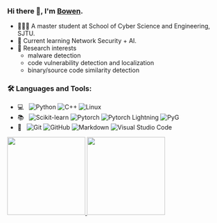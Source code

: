 ### Hi there 👋, I'm [Bowen](https://github.com/Bowen-n).
- 🧑🏻‍💻 A master student at School of Cyber Science and Engineering, SJTU.
- 🌱 Current learning Network Security + AI.
- 🌟 Research interests
  - malware detection
  - code vulnerability detection and localization
  - binary/source code similarity detection

### 🛠️ Languages and Tools:

- 💻 &nbsp; ![Python](https://img.shields.io/badge/-Python-333333?style=flat&logo=python) ![C++](https://img.shields.io/badge/-C++-333333?style=flat&logo=C%2B%2B&logoColor=00599C) ![Linux](https://img.shields.io/badge/-Linux-333333?style=flat&logo=Linux&logoColor=FCC624)
- 📚 &nbsp; ![Scikit-learn](https://img.shields.io/badge/-scikit_learn-333333?style=flat&logo=scikit-learn) ![Pytorch](https://img.shields.io/badge/-Pytorch-333333?style=flat&logo=pytorch) ![Pytorch Lightning](https://img.shields.io/badge/-Pytorch_Lightning-333333?style=flat&logo=pytorch-lightning&logoColor=7032DE) ![PyG](https://img.shields.io/badge/-PyG-333333?style=flat&logo=pyg)
- 🔧 &nbsp; ![Git](https://img.shields.io/badge/-Git-333333?style=flat&logo=git) ![GitHub](https://img.shields.io/badge/-GitHub-333333?style=flat&logo=github) ![Markdown](https://img.shields.io/badge/-Markdown-333333?style=flat&logo=markdown) ![Visual Studio Code](https://img.shields.io/badge/-Visual%20Studio%20Code-333333?style=flat&logo=visual-studio-code&logoColor=007ACC)


<a href="https://github.com/Bowen-n">
  <img height="180em" src="https://github-readme-stats.vercel.app/api?username=bowen-n&theme=buefy&show_icons=true" />
  <img height="180em" src="https://github-readme-stats.vercel.app/api/top-langs/?username=bowen-n&theme=buefy&layout=compact" />
</a>
